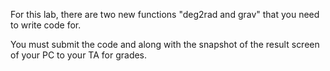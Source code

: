  For this lab, there are two new functions "deg2rad and grav" that you need to write code for.
 
 You must submit the code and along with the snapshot of the result screen of your PC to your TA for grades.
